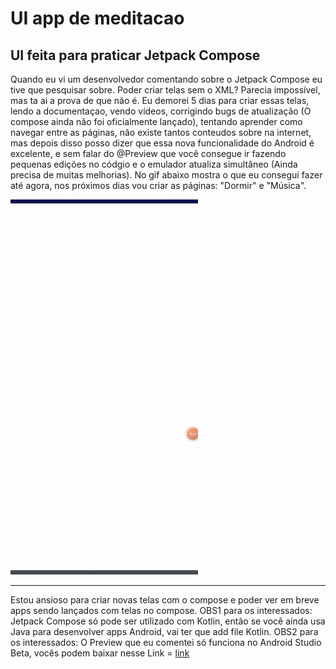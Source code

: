 # UI app de meditacao
UI feita para praticar Jetpack Compose
---
Quando eu vi um desenvolvedor comentando sobre o Jetpack Compose eu tive que pesquisar sobre. Poder criar telas sem o XML? Parecia impossível, mas ta ai a prova de que não é. Eu demorei 5 dias para criar essas telas, lendo a documentaçao, vendo vídeos, corrigindo bugs de atualização (O compose ainda não foi oficialmente lançado), tentando aprender como navegar entre as páginas, não existe tantos conteudos sobre na internet, mas depois disso posso dizer que essa nova funcionalidade do Android é excelente, e sem falar do @Preview que você consegue ir fazendo pequenas edições no códgio e o emulador atualiza simultâneo (Ainda precisa de muitas melhorias).
No gif abaixo mostra o que eu consegui fazer até agora, nos próximos dias vou criar as páginas: "Dormir" e "Música".

![gifuimeditation](https://github.com/BruceTrindade/uiAppMeditacao/blob/main/GifMeditationUICompose3.gif)

---
Estou ansioso para criar novas telas com o compose e poder ver em breve apps sendo lançados com telas no compose. 
OBS1 para os interessados: Jetpack Compose só pode ser utilizado com Kotlin, então se você ainda usa Java para desenvolver apps Android, vai ter que add file Kotlin.
OBS2 para os interessados: O Preview que eu comentei só funciona no Android Studio Beta, vocês podem baixar nesse Link = [link](https://developer.android.com/studio/preview)
